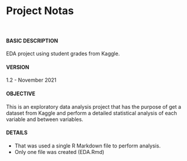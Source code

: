 # Project Notas
<br/>

#### BASIC DESCRIPTION  
EDA project using student grades from Kaggle.
<br/>

#### VERSION
1.2 - November 2021
<br/>

#### OBJECTIVE
This is an exploratory data analysis project that has the purpose of get a dataset from Kaggle and perform a detailed statistical analysis of each variable and between variables.
<br/>

#### DETAILS
* That was used a single R Markdown file to perform analysis.
* Only one file was created (EDA.Rmd)
